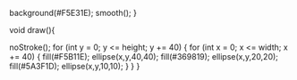 background(#F5E31E);
smooth();
}

void draw(){
  
noStroke();
for (int y = 0; y <= height; y += 40) {
for (int x = 0; x <= width; x += 40) {
fill(#F5B11E);
ellipse(x,y,40,40);
fill(#369819);
ellipse(x,y,20,20);
fill(#5A3F1D);
ellipse(x,y,10,10);
} 
}
}
